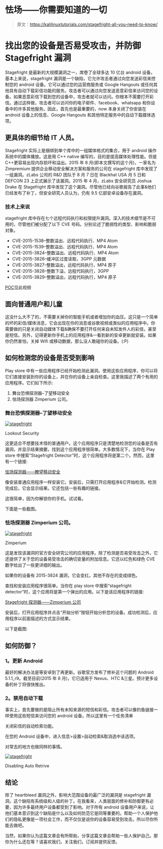 # 怯场——你需要知道的一切

> 原文：<https://kalilinuxtutorials.com/stagefright-all-you-need-to-know/>

# 找出您的设备是否易受攻击，并防御 Stagefright 漏洞

Stagefright 是最新的大规模漏洞之一，席卷了全球多达 10 亿台 android 设备。基本上来说，stagefright 漏洞是一个缺陷，它允许攻击者通过向您发送彩信来控制您的 android 设备。它可以通过您的运营商服务或 Google Hangouts 或任何其他具有自动下载彩信功能的服务。攻击者可以通过向您发送恶意彩信来访问您的设备。如果恶意彩信下载到您的设备中，攻击者就可以访问。你根本不需要打开彩信。通过这样做，攻击者可以访问你的电子邮件、facebook、whatsapp 和你设备中的许多其他服务。因此，首先也是最重要的，now 本身关闭了你安装在 android 设备上的信息、Google Hangouts 和其他特定服务中的自动下载媒体选项。

## 更具体的细节给 IT 人员。

Stagefright 实际上是捆绑到单个库中的一组媒体格式的集合，用于 android 操作系统中的媒体播放。这是用 C++ native 编写的，目的是提高媒体处理性能。但是 C++更容易出现内存损坏和溢出。2015 年 8 月(即本文撰写的这个月)，一家名为 Zimpremium 提供企业移动安全解决方案和服务的公司在 stagefright 库中发现了一组漏洞。zLabs 公司的 R&D 团队于 8 月 7 日在 Blackhat USA 月 5 日和 DEFCON 23 上正式展示了该漏洞。2015 年 4 月，zLabs 安全研究员 Joshua Drake 在 Stagefright 库中发现了这个漏洞。尽管他已经向谷歌报告了此事&他们已经发布了补丁，但安全研究人员认为，仍有 9.5 亿部安卓设备存在漏洞。

### 技术上来说

stagefright 库中存在七个远程代码执行和权限提升漏洞。深入的技术细节是不可用的，尽管他们被分配了以下 CVE 号码。分别论述了脆弱性的类型、影响和脆弱对象。

*   CVE-2015-1538–整数溢出、远程代码执行、MP4 Atom
*   CVE-2015-1539–整数溢出、远程代码执行、MP4 Atom
*   CVE-2015-3824–整数溢出、远程代码执行、MP4 Atom
*   CVE-2015-3826–缓冲区过度读取，3GPP 元数据
*   CVE-2015-3827–整数溢出，远程代码执行，MP4 原子
*   CVE-2015-3828–整数下溢，远程代码执行，3GPP
*   CVE-2015-3829–整数溢出，远程代码执行，MP4 原子

[POC](https://youtu.be/PxQc5gOHnKs)见此视频

## 面向普通用户和儿童

这没什么大不了的，不需要关掉你的智能手机或者增加你的血压。这只是一个简单的坏的彩信/媒体消息，它会出现在你的消息或谷歌视频或类似的应用程序中。你需要做的只是关闭自动媒体下载&确保不要打开任何来自未知发件人的彩信，甚至是短信。另外，记得更新你手机上的应用程序&一看到新的安卓更新就安装。如果你仍然害怕，关掉 Wifi 或移动数据，那么没人敢碰你的设备。(:P)

## 如何检测您的设备是否受到影响

Play store 中有一些应用程序已经开始检测此漏洞。使用这些应用程序，你可以将它们直接安装到你的设备上，并在你的设备上亲自检查。这里我描述了两个有用的应用程序。它们如下所示:

1.  舞台恐惧探测器–了望移动安全
2.  怯场探测器 Zimperium 公司。

### 舞台恐惧探测器–了望移动安全

[![stagefright](img//54250f68e0d854f860d7977d823bf0a4.png)](http://kalilinuxtutorials.com/?attachment_id=636#main)

Lookout Security

这更适合不想要技术怪的普通用户。这个应用程序只是清楚地检测您的设备是否有漏洞，并显示结果摘要。找到这个应用程序很简单。大多数情况下，当你在 Play store 中搜索“Stagefright Detector”时，这个应用程序将是第二个。然而，这里有一个链接:

[怯场探测器——瞭望移动安全](https://play.google.com/store/apps/details?id=com.lookout.stagefrightdetector&hl=en)

像安装普通应用程序一样安装它。安装后，只需打开应用程序&它开始检测。检测完成后，它会显示结果。它还包括一些有趣的链接。

这很简单，因为你解锁你的手机。试试看。

下面是一些截图。

### 怯场探测器 Zimperium 公司。

[![stagefright](img//73a07a9f81b708d7f031001b1ecbe2ef.png)](http://kalilinuxtutorials.com/?attachment_id=635#main)

Zimperium

这是发现该漏洞的官方安全研究公司的应用程序。除了检测是否易受攻击之外，它还提供了关于您的设备易受攻击的确切变量的附加信息。它还以红色和绿色 CVE 数字给出了一些更详细的输出。

如果你的设备有 2015-3824 漏洞，它会变红。其他不存在的变成绿色。

查找和安装应用程序很简单。当你在 play store 中搜索“stagefright detector”时，这个应用将是第一个弹出的应用。以下是该应用程序的链接:

[Stagefright 探测器——Zimperium 公司](https://play.google.com/store/apps/details?id=com.zimperium.stagefrightdetector&hl=en)

安装后，打开应用程序并点击“开始分析”按钮开始分析您的设备。成功检测后，应用程序以前面描述的方式显示结果。

以下是截图:

## 如何防御？

### 1。更新 Android

最好的解决办法是等安卓到了再更新。谷歌官方发布了修补这个问题的 Android 5.1.1_r9。截至目前(2015 年 8 月)，它已适用于 Nexus、HTC &三星。预计更多设备的补丁将很快推出。

### 2。禁用自动下载

事实上，首先要做的是阻止所有未知来源的短信和彩信。攻击者可以像钓鱼链接一样使用这些短信来访问您的 android 设备。所以这里有一个任务清单

关闭彩信的自动检索功能。

在您的 Android 设备中，进入信息>设置>自动检索&取消选中该选项。

对常去的地方也做同样的事情。

[![stagefright](img//8eb683c9a7220957c9a06ff35fa24ee8.png)](http://kalilinuxtutorials.com/?attachment_id=640#main)

Disabling Auto Retrive

## 结论

除了 heartbleed 漏洞之外，影响大范围设备的最广泛的漏洞是 stagefright 漏洞。这个缺陷有系统级和人级的补丁。在我看来，人类层面的修补和防御更有必要，因为许多最终用户设备都受到了影响。对于所有 android 设备用户来说，让他们基本意识到这个缺陷是什么以及如何防范它是同等重要的。帮助一个人保护他们的隐私更像是一项社会工作，而不仅仅是说你的设备容易受到攻击。所以尽你所能去做吧。

当然，如果你认为这篇文章会有所帮助，分享这篇文章会帮助一些人保护自己。那你为什么还在等？请喜欢我们，关注我们，订阅并提供反馈。